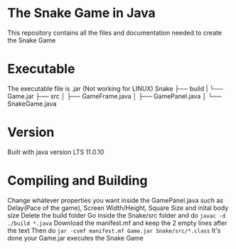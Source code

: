 # The Snake Game in Java
This repository contains all the files and documentation needed to create the Snake Game

# Executable
The executable file is .jar (Not working for LINUX)
Snake
├── build
|   └── Game.jar
├── src
│   ├── GameFrame.java
│   ├── GamePanel.java
│   └── SnakeGame.java

# Version
Built with java version LTS 11.0.10

# Compiling and Building
Change whatever properties you want inside the GamePanel.java such as Delay(Pace of the game), Screen Width/Height, Square Size and inital body size
Delete the build folder
Go inside the Snake/src folder and do `javac -d ./build *.java`
Download the manifest.mf and keep the 2 empty lines after the text
Then do `jar -cvmf manifest.mf Game.jar Snake/src/*.class`
It's done your Game.jar executes the Snake Game